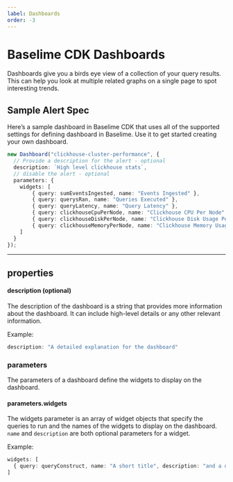 ```yaml
---
label: Dashboards
order: -3
---
```


# Baselime CDK Dashboards

Dashboards give you a birds eye view of a collection of your query results. This can help you look at multiple related graphs on a single page to spot interesting trends.

## Sample Alert Spec

Here’s a sample dashboard in Baselime CDK that uses all of the supported settings for defining dashboard in Baselime. Use it to get started creating your own dashboard.

```typescript # :icon-code: index.ts 
new Dashboard("clickhouse-cluster-performance", {
  // Provide a description for the alert - optional
  description: `High level clickhouse stats`,
  // disable the alert - optional
  parameters: {
    widgets: [
        { query: sumEventsIngested, name: "Events Ingested" },
        { query: querysRan, name: "Queries Executed" },
        { query: queryLatency, name: "Query Latency" },
        { query: clickhouseCpuPerNode, name: "Clickhouse CPU Per Node" },
        { query: clickhouseDiskPerNode, name: "Clickhouse Disk Usage Per Node" },
        { query: clickhouseMemoryPerNode, name: "Clickhouse Memory Usage Per Node" },
    ]
  }
});
```

---

## properties

#### description (optional)

The description of the dashboard is a string that provides more information about the dashboard. It can include high-level details or any other relevant information.

Example:

```typescript # :icon-code: index.ts
description: "A detailed explanation for the dashboard"
```

### parameters

The parameters of a dashboard define the widgets to display on the dashboard.

#### parameters.widgets

The widgets parameter is an array of widget objects that specify the queries to run and the names of the widgets to display on the dashboard. `name` and `description` are both optional parameters for a widget.

Example:

```typescript # :icon-code: index.ts
widgets: [
  { query: queryConstruct, name: "A short title", description: "and a detailed description" },
]
```
